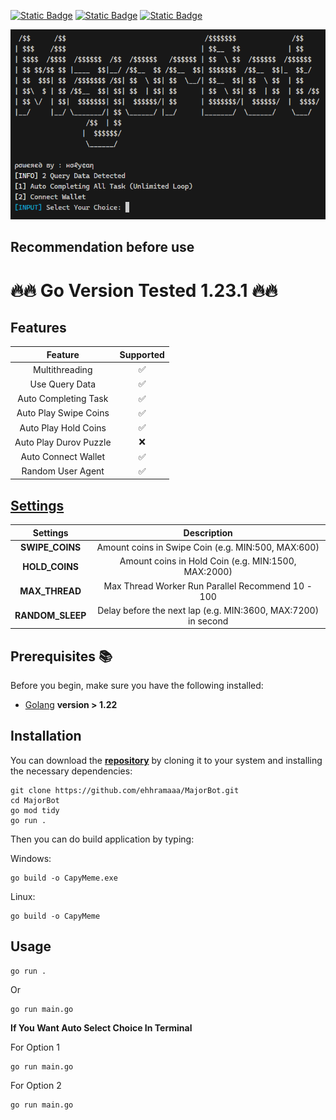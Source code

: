 [![Static Badge](https://img.shields.io/badge/Telegram-Bot%20Link-Link?style=for-the-badge&logo=Telegram&logoColor=white&logoSize=auto&color=blue)](https://t.me/major/start?startapp=5024522783)
[![Static Badge](https://img.shields.io/badge/Telegram-Channel%20Link-Link?style=for-the-badge&logo=Telegram&logoColor=white&logoSize=auto&color=blue)](https://t.me/bansos_code)
[![Static Badge](https://img.shields.io/badge/Telegram-Chat%20Link-Link?style=for-the-badge&logo=Telegram&logoColor=white&logoSize=auto&color=blue)](https://t.me/bansos_code_chat)

![demo](https://raw.githubusercontent.com/ehhramaaa/MajorBot/main/assets/Screenshot_1.png)

## Recommendation before use

# 🔥🔥 Go Version Tested 1.23.1 🔥🔥

## Features

|        Feature         | Supported |
| :--------------------: | :-------: |
|     Multithreading     |    ✅     |
|     Use Query Data     |    ✅     |
|  Auto Completing Task  |    ✅     |
| Auto Play Swipe Coins  |    ✅     |
|  Auto Play Hold Coins  |    ✅     |
| Auto Play Durov Puzzle |    ❌     |
|  Auto Connect Wallet   |    ✅     |
|   Random User Agent    |    ✅     |

## [Settings](https://github.com/ehhramaaa/MajorBot/blob/main/config.yml)

|     Settings     |                          Description                          |
| :--------------: | :-----------------------------------------------------------: |
| **SWIPE_COINS**  |      Amount coins in Swipe Coin (e.g. MIN:500, MAX:600)       |
|  **HOLD_COINS**  |      Amount coins in Hold Coin (e.g. MIN:1500, MAX:2000)      |
|  **MAX_THREAD**  |       Max Thread Worker Run Parallel Recommend 10 - 100       |
| **RANDOM_SLEEP** | Delay before the next lap (e.g. MIN:3600, MAX:7200) in second |

## Prerequisites 📚

Before you begin, make sure you have the following installed:

- [Golang](https://go.dev/doc/install) **version > 1.22**

## Installation

You can download the [**repository**](https://github.com/ehhramaaa/agent301.git) by cloning it to your system and installing the necessary dependencies:

```shell
git clone https://github.com/ehhramaaa/MajorBot.git
cd MajorBot
go mod tidy
go run .
```

Then you can do build application by typing:

Windows:

```shell
go build -o CapyMeme.exe
```

Linux:

```shell
go build -o CapyMeme
```

## Usage

```shell
go run .
```

Or

```shell
go run main.go
```

**If You Want Auto Select Choice In Terminal**

For Option 1

```shell
go run main.go
```

For Option 2

```shell
go run main.go
```
